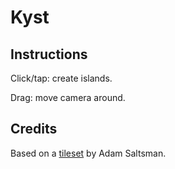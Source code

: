 # Kyst

## Instructions

Click/tap: create islands.

Drag: move camera around.

## Credits

Based on a [tileset](https://adamatomic.itch.io/kyst) by Adam Saltsman.
